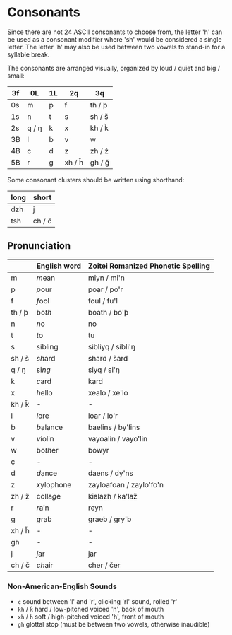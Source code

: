 # Consonants

Since there are not 24 ASCII consonants to choose from, the letter 'h' can be
used as a consonant modifier where 'sh' would be considered a single letter.
The letter 'h' may also be used between two vowels to stand-in for a syllable
break.

The consonants are arranged visually, organized by loud / quiet and big / small:

| 3f | 0L    | 1L | 2q     | 3q     | 
|----|-------|----|--------|--------|
| 0s | m     | p  | f      | th / þ |
| 1s | n     | t  | s      | sh / š |
| 2s | q / ŋ | k  | x      | kh / ǩ |
| 3B | l     | b  | v      | w      |
| 4B | c     | d  | z      | zh / ž |
| 5B | r     | g  | xh / ȟ | gh / ǧ |

Some consonant clusters should be written using shorthand:

| long | short  |
|------|--------|
| dzh  | j      |
| tsh  | ch / č |

## Pronunciation

|        | English word | Zoitei Romanized Phonetic Spelling |
|--------|--------------|------------------------------------|
| m      | *m*ean       | miyn / mi'n                        |
| p      | *p*our       | poar / po'r                        |
| f      | *f*ool       | foul / fu'l                        |
| th / þ | bo*th*       | boath / bo'þ                       |
| n      | *n*o         | no                                 |
| t      | *t*o         | tu                                 |
| s      | *s*ibling    | sibliyq / sibli'ŋ                  |
| sh / š | *sh*ard      | shard / šard                       |
| q / ŋ  | si*ng*       | siyq / si'ŋ                        |
| k      | *c*ard       | kard                               |
| x      | *h*ello      | xealo / xe'lo                      |
| kh / ǩ | -            | -                                  |
| l      | *l*ore       | loar / lo'r                        |
| b      | *b*alance    | baelins / by'lins                  |
| v      | *v*iolin     | vayoalin / vayo'lin                |
| w      | bo*th*er     | bowyr                              |
| c      | -            | -                                  |
| d      | *d*ance      | daens / dy'ns                      |
| z      | *x*ylophone  | zayloafoan / zaylo'fo'n            |
| zh / ž | colla*g*e    | kialazh / ka'laž                   |
| r      | *r*ain       | reyn                               |
| g      | *g*rab       | graeb / gry'b                      |
| xh / ȟ | -            | -                                  |
| gh     | -            | -                                  |
| j      | *j*ar        | jar                                |
| ch / č | *ch*air      | cher / čer                         |

### Non-American-English Sounds

 - `c` sound between 'l' and 'r', clicking 'rl' sound, rolled 'r'
 - `kh` / `ǩ` hard / low-pitched voiced 'h', back of mouth
 - `xh` / `ȟ` soft / high-pitched voiced 'h', front of mouth
 - `gh` glottal stop (must be between two vowels, otherwise inaudible)
